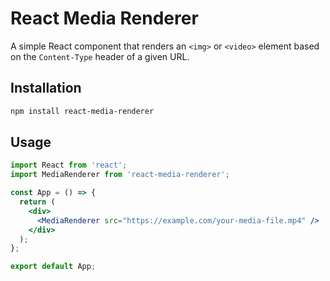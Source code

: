 # React Media Renderer

A simple React component that renders an `<img>` or `<video>` element based on the `Content-Type` header of a given URL.

## Installation

```bash
npm install react-media-renderer
```

## Usage

```jsx
import React from 'react';
import MediaRenderer from 'react-media-renderer';

const App = () => {
  return (
    <div>
      <MediaRenderer src="https://example.com/your-media-file.mp4" />
    </div>
  );
};

export default App;
```
